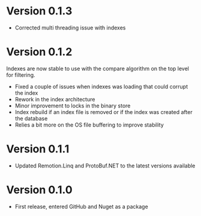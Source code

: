 Version 0.1.3
=============
- Corrected multi threading issue with indexes

Version 0.1.2
=============
Indexes are now stable to use with the compare algorithm on the top level for filtering.

- Fixed a couple of issues when indexes was loading that could corrupt the index
- Rework in the index architecture
- Minor improvement to locks in the binary store
- Index rebuild if an index file is removed or if the index was created after the database
- Relies a bit more on the OS file buffering to improve stability

Version 0.1.1
=============
- Updated Remotion.Linq and ProtoBuf.NET to the latest versions available

Version 0.1.0
=============
- First release, entered GitHub and Nuget as a package
